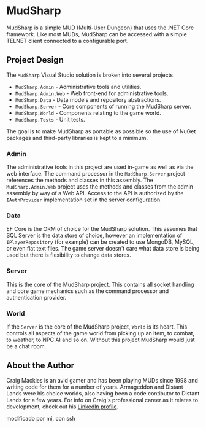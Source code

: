 # MudSharp

MudSharp is a simple MUD (Multi-User Dungeon) that uses the .NET Core framework. Like most MUDs, MudSharp can be accessed with a simple TELNET client connected to a configurable port.

## Project Design

The `MudSharp` Visual Studio solution is broken into several projects.

- `MudSharp.Admin` - Administrative tools and utilities.
- `MudSharp.Admin.Web` - Web front-end for administrative tools.
- `MudSharp.Data` - Data models and repository abstractions.
- `MudSharp.Server` - Core components of running the MudSharp server.
- `MudSharp.World` - Components relating to the game world.
- `MudSharp.Tests` - Unit tests.

The goal is to make MudSharp as portable as possible so the use of NuGet packages and third-party libraries is kept to a minimum.

### Admin

The administrative tools in this project are used in-game as well as via the web interface. The command processor in the `MudSharp.Server` project references the methods and classes in this assembly. The `MudSharp.Admin.Web` project uses the methods and classes from the admin assembly by way of a Web API. Access to the API is authorized by the `IAuthProvider` implementation set in the server configuration.

### Data

EF Core is the ORM of choice for the MudSharp solution. This assumes that SQL Server is the data store of choice, however an implementation of `IPlayerRepository` (for example) can be created to use MongoDB, MySQL, or even flat text files. The game server doesn't care what data store is being used but there is flexibility to change data stores.

### Server

This is the core of the MudSharp project. This contains all socket handling and core game mechanics such as the command processor and authentication provider.

### World

If the `Server` is the core of the MudSharp project, `World` is its heart. This controls all aspects of the game world from picking up an item, to combat, to weather, to NPC AI and so on. Without this project MudSharp would just be a chat room.

## About the Author

Craig Mackles is an avid gamer and has been playing MUDs since 1998 and writing code for them for a number of years. Armageddon and Distant Lands were his choice worlds, also having been a code contibutor to Distant Lands for a few years. For info on Craig's professional career as it relates to development, check out his [LinkedIn profile](https://www.linkedin.com/in/cmackles).

modificado por mi, con ssh
